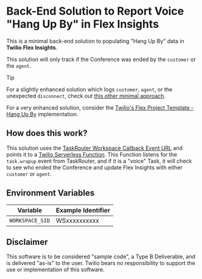 # Back-End Solution to Report Voice "Hang Up By" in Flex Insights

This is a minimal back-end solution to populating "Hang Up By" data in **Twilio Flex Insights**.

This solution will only track if the Conference was ended by the `customer` or the `agent`. 

> [!TIP]
> For a slightly enhanced solution which logs `customer`, `agent`, or the unexpected `disconnect`, check out [this other minimal approach](https://github.com/brypo/flex-insights-hang-up-by/tree/main).
> 
> For a very enhanced solution, consider the [Twilio's Flex Project Template - Hang Up By](https://twilio-professional-services.github.io/flex-project-template/feature-library/hang-up-by) implementation.

## How does this work?
This solution uses the [TaskRouter Workspace Callback Event URL](https://www.twilio.com/docs/taskrouter/api/event/reference#:~:text=TaskRouter%20will%20make,Event%20takes%20place.) and points it to a [Twilio Serverless Function](https://www.twilio.com/docs/serverless/functions-assets/functions). This Function listens for the `task.wrapup` event from TaskRouter, and if it is a "voice" Task, it will check to see who ended the Conference and update Flex Insights with either `customer` or `agent`.

## Environment Variables
| Variable | Example Identifier |
| ----- | ---- |
| `WORKSPACE_SID` | WSxxxxxxxxxx

## Disclaimer
This software is to be considered "sample code", a Type B Deliverable, and is delivered "as-is" to the user. Twilio bears no responsibility to support the use or implementation of this software.
